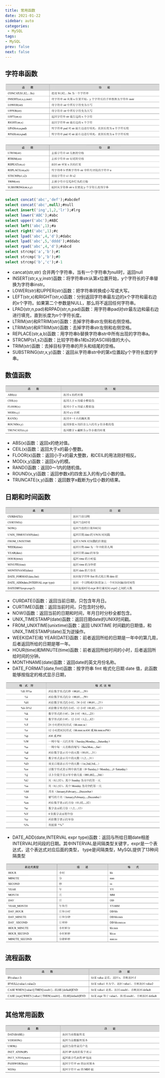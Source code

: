 ```yaml
---
title: 常用函数
date: 2021-01-22
sidebar: auto
categories:
 - MySQL
tags:
- MySQL
prev: false
next: false
---
```


## 字符串函数


<center>

![datatype](./img/3_1fun.jpg)

</center>


<center>

![datatype](./img/3_2fun.jpg)

</center>

```sql
select concat('abc','def');#abcdef
select concat('abc',null);#null
select insert('ing',1,2,'lr');#lrg
select lower('ABC');#abc
select upper('abc');#ABC
select left('abc',1);#a
select right('abc',1);#c
select lpad('abc',4,'d');#dabc
select lpad('abc',5,'dddd');#ddabc
select rpad('abc',4,'d');#abcd
select strcmp('a','b');#1
select strcmp('b','b');#0
select strcmp('b','c');#-1
```

- cancat(str,str) 合并两个字符串，当有一个字符串为null时，返回null
- INSERT(str,x,y,instr)函数：将字符串str从第x位置开始，y个字符长的子串替换为字符串instr。
- LOWER(str)和UPPER(str)函数：把字符串转换成小写或大写。
- LEFT(str,x)和RIGHT(str,x)函数：分别返回字符串最左边的x个字符和最右边的x个字符。如果第二个参数是NULL，那么将不返回任何字符串。
- LPAD(str,n,pad)和RPAD(str,n,pad)函数：用字符串pad对str最左边和最右边进行填充，直到长度为n个字符长度。
- LTRIM(str)和RTRIM(str)函数：去掉字符串str左侧和右侧空格。
- LTRIM(str)和RTRIM(str)函数：去掉字符串str左侧和右侧空格。
- REPLACE(str,a,b)函数：用字符串b替换字符串str中所有出现的字符串a。
- STRCMP(s1,s2)函数：比较字符串s1和s2的ASCII码值的大小。
- TRIM(str)函数：去掉目标字符串的开头和结尾的空格。
- SUBSTRING(str,x,y)函数：返回从字符串str中的第x位置起y个字符长度的字串。

## 数值函数

<center>

![datatype](./img/3_3fun.jpg)

</center>

- ABS(x)函数：返回x的绝对值。
- CEIL(x)函数：返回大于x的最小整数。
- FLOOR(x)函数：返回小于x的最大整数，和CEIL的用法刚好相反。
- MOD(x,y)函数：返回x/y的模。
- RAND()函数：返回0～1内的随机值。
- ROUND(x,y)函数：返回参数x的四舍五入的有y位小数的值。
- TRUNCATE(x,y)函数：返回数字x截断为y位小数的结果。

## 日期和时间函数

<center>

![datatype](./img/3_4fun.jpg)

</center>

- CURDATE()函数：返回当前日期，只包含年月日。
- CURTIME()函数：返回当前时间，只包含时分秒。
- NOW()函数：返回当前的日期和时间，年月日时分秒全都包含。
- UNIX_TIMESTAMP(date)函数：返回日期date的UNIX时间戳。
- FROM_UNIXTIME(unixtime)函数：返回 UNIXTIME 时间戳的日期值，和UNIX_TIMESTAMP(date)互为逆操作。
- WEEK(DATE)和 YEAR(DATE)函数：前者返回所给的日期是一年中的第几周，后者返回所给的日期是哪一年。
- HOUR(time)和MINUTE(time)函数：前者返回所给时间的小时，后者返回所给时间的分钟。
- MONTHNAME(date)函数：返回date的英文月份名称。
- DATE_FORMAT(date,fmt)函数：按字符串 fmt 格式化日期 date 值，此函数能够按指定的格式显示日期，

<center>

![datatype](./img/3_5fun.jpg)

</center>

- DATE_ADD(date,INTERVAL expr type)函数：返回与所给日期date相差INTERVAL时间段的日期。其中INTERVAL是间隔类型关键字，expr是一个表达式，这个表达式对应后面的类型， type是间隔类型，MySQL提供了13种间隔类型

<center>

![datatype](./img/3_6fun.jpg)

</center>

## 流程函数

<center>

![datatype](./img/3_7fun.jpg)

</center>

## 其他常用函数

<center>

![datatype](./img/3_8fun.jpg)

</center>